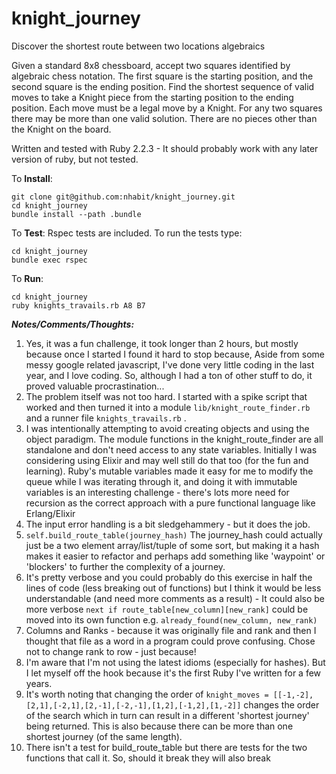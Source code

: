 # knight_journey
Discover the shortest route between two locations algebraics

Given a standard 8x8 chessboard, accept two squares identified by algebraic chess notation. The first square is the starting position, and the second square is the ending position. Find the shortest sequence of valid moves to take a Knight piece from the starting position to the ending position. Each move must be a legal move by a Knight. For any two squares there may be more than one valid solution. There are no pieces other than the Knight on the board.



Written and tested with Ruby 2.2.3 - It should probably work with any later version of ruby, but not tested.


To **Install**:
```
git clone git@github.com:nhabit/knight_journey.git
cd knight_journey
bundle install --path .bundle
```
To **Test**:
Rspec tests are included. To run the tests type:
```
cd knight_journey
bundle exec rspec
```

To **Run**:
```
cd knight_journey
ruby knights_travails.rb A8 B7
```

***Notes/Comments/Thoughts:***

1. Yes, it was a fun challenge, it took longer than 2 hours, but mostly because once I started I found it hard to stop because, Aside from some messy google related javascript, I've done very little coding in the last year, and I love coding. So, although I had a ton of other stuff to do, it proved valuable procrastination...
2. The problem itself was not too hard. I started with a spike script that worked and then turned it into a module ```lib/knight_route_finder.rb``` and a runner file ```knights_travails.rb``` .
3. I was intentionally attempting to avoid creating objects and using the object paradigm. The module functions in the knight_route_finder are all standalone and don't need access to any state variables. Initially I was considering using Elixir and may well still do that too (for the fun and learning). Ruby's mutable variables made it easy for me to modify the queue while I was iterating through it, and doing it with immutable variables is an interesting challenge - there's lots more need for recursion as the correct approach with a pure functional language like Erlang/Elixir
4. The input error handling is a bit sledgehammery - but it does the job.
5. ```self.build_route_table(journey_hash)```
The journey_hash could actually just be a two element array/list/tuple of some sort, but making it a hash makes it easier to refactor and perhaps add something like 'waypoint' or 'blockers' to further the complexity of a journey.
6. It's pretty verbose and you could probably do this exercise in half the lines of code (less breaking out of functions) but I think it would be less understandable (and need more comments as a result)  - It could also be more verbose ```next if route_table[new_column][new_rank]``` could be moved into its own function e.g. ```already_found(new_column, new_rank)```
7. Columns and Ranks - because it was originally file and rank and then I thought that file as a word in a program could prove confusing. Chose not to change rank to row - just because!
8. I'm aware that I'm not using the latest idioms (especially for hashes). But I let myself off the hook because it's the first Ruby I've written for a few years.
9. It's worth noting that changing the order of ```knight_moves = [[-1,-2],[2,1],[-2,1],[2,-1],[-2,-1],[1,2],[-1,2],[1,-2]]``` changes the order of the search which in turn can result in a different 'shortest journey' being returned. This is also because there can be more than one shortest journey (of the same length).
10. There isn't a test for build_route_table but there are tests for the two functions that call it. So, should it break they will also break 
